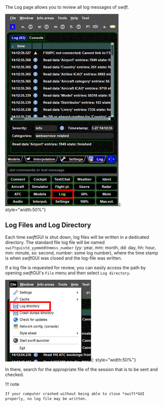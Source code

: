 <!--
    SPDX-FileCopyrightText: Copyright (C) swift Project Community / Contributors
    SPDX-License-Identifier: GFDL-1.3-only
-->

The Log page allows you to review all log messages of *swift*.

![](./../../img/manual_swiftgui_log.jpg){: style="width:50%"}

## Log Files and Log Directory

Each time *swift*GUI is shut down, log files will be written in a dedicated directory.
The standard file log file will be named ``swiftguistd_yymmddhhmmss_number`` (yy: year, mm: month, dd: day, hh: hour, mm: minute, ss: second, number: some log number), where the time stamp is when *swift*GUI was closed and the log-file was written.


If a log file is requested for review, you can easily access the path by opening *swift*GUI's ``File`` menu and then select ``Log directory``.

![](./../../img/manual_swiftgui_log_logdirectory.jpg){: style="width:50%"}

In there, search for the appropriate file of the session that is to be sent and checked.

!!! note

    If your computer crashed without being able to close *swift*GUI properly, no log file may be written.
